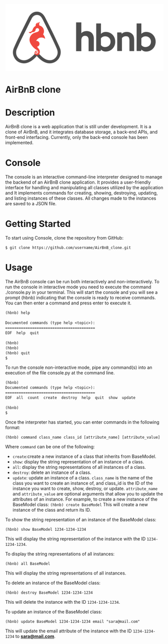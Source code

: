 ![alt text](assets/hbnb.png)

# AirBnB clone

# Description
AirBnB clone is a web application that is still under development. It is a clone of AirBnB, and it integrates database storage, a back-end APIs, and front-end interfacing. Currently, only the back-end console has been implemented.

# Console
The console is an interactive command-line interpreter designed to manage the backend of an AirBnB clone application. It provides a user-friendly interface for handling and manipulating all classes utilized by the application and It implements commands for creating, showing, destroying, updating, and listing instances of these classes. All changes made to the instances are saved to a JSON file.

# Getting Started
To start using Console, clone the repository from GitHub:
```
$ git clone https://github.com/username/AirBnB_clone.git
```
# Usage

The AirBnB console can be run both interactively and non-interactively. To run the console in interactive mode you need to execute the command ./console.py in your terminal. This will start the console and you will see a prompt (hbnb) indicating that the console is ready to receive commands. You can then enter a command and press enter to execute it.
```$ ./console.py
(hbnb) help

Documented commands (type help <topic>):
========================================
EOF  help  quit

(hbnb) 
(hbnb) 
(hbnb) quit
$
```
To run the console non-interactive mode, pipe any command(s) into an execution of the file console.py at the command line.
```$ echo "help" | ./console.py
(hbnb) 
Documented commands (type help <topic>):
========================================
EOF  all  count  create  destroy  help  quit  show  update

(hbnb) 
$
```
Once the interpreter has started, you can enter commands in the following format:
```
(hbnb) command class_name class_id [attribute_name] [attribute_value]
```
Where ```command``` can be one of the following:
- ```create```:create a new instance of a class that inherits from BaseModel.
- ```show```: display the string representation of an instance of a class.
- ```all```: display the string representations of all instances of a class.
- ```destroy```: delete an instance of a class.
-  ```update```: update an instance of a class.
```class_name``` is the name of the class you want to create an instance of, and
class_id is the ID of the instance you want to create, show, destroy, or update.
```attribute_name``` and ```attribute_value``` are optional arguments that allow you to update the attributes of an 
instance.
For example, to create a new instance of the BaseModel class:
```(hbnb) create BaseModel```
This will create a new instance of the class and return its ID.

To show the string representation of an instance of the BaseModel class:
```
(hbnb) show BaseModel 1234-1234-1234
```
This will display the string representation of the instance with the ID ```1234-1234-1234```.

To display the string representations of all instances:
```
(hbnb) all BaseModel
```
This will display the string representations of all instances.

To delete an instance of the BaseModel class:
```
(hbnb) destroy BaseModel 1234-1234-1234
```
This will delete the instance with the ID ```1234-1234-1234```.

To update an instance of the BaseModel class:
```
(hbnb) update BaseModel 1234-1234-1234 email "sara@mail.com"
```
This will update the email attribute of the instance with the ID ```1234-1234-1234``` to 
**sara@mail.com**.














